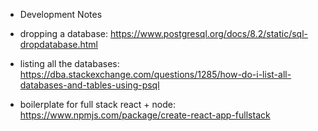 * Development Notes

- dropping a database:
  https://www.postgresql.org/docs/8.2/static/sql-dropdatabase.html

- listing all the databases:
  https://dba.stackexchange.com/questions/1285/how-do-i-list-all-databases-and-tables-using-psql

- boilerplate for full stack react + node:
  https://www.npmjs.com/package/create-react-app-fullstack
